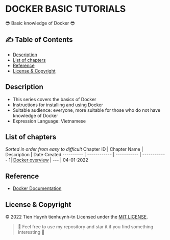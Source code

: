 # DOCKER BASIC TUTORIALS

:sunglasses: Basic knowledge of Docker :sunglasses: 

## :writing_hand:	Table of Contents
- [Description](#description)
- [List of chapters](#list-of-chapters)
- [Reference](#reference)
- [License & Copyright](#license--copyright)

## Description
- This series covers the basics of Docker
- Instructions for installing and using Docker
- Suitable audience: everyone, more suitable for those who do not have knowledge of Docker
- Expression Language: Vietnamese

## List of chapters
*Sorted in order from easy to difficult*
Chapter ID | Chapter Name | Description | Date Created
---------- | ------------ | ----------- | ------------
1| [Docker overview](https://github.com/tienhuynh-tn/docker-basic-tutorial/blob/main/Chapter1.md) | --- | 04-01-2022

## Reference
- [Docker Documentation](https://docs.docker.com/)

## License & Copyright
&copy; 2022 Tien Huynh tienhuynh-tn Licensed under the [MIT LICENSE](https://github.com/tienhuynh-tn/docker-basic-tutorial/blob/main/LICENSE).

> :love_you_gesture: Feel free to use my repository and star it if you find something interesting :love_you_gesture:
